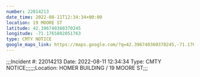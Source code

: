 ```yaml
---
number: 22014213
date_time: 2022-08-11T12:34:34+00:00
location: 19 MOORE ST
latitude: 42.396740360370245
longitude: -71.1765802051763
type: CMTY NOTICE
google_maps_link: https://maps.google.com/?q=42.396740360370245,-71.1765802051763
---
```


;;;Incident #: 22014213  Date: 2022-08-11 12:34:34   Type: CMTY NOTICE;;;;;;Location: HOMER BUILDING / 19 MOORE ST;;;
